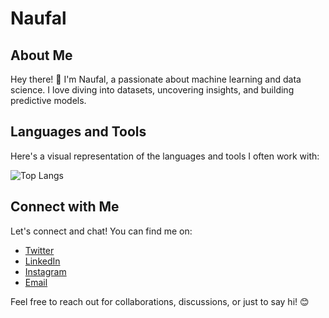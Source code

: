 # Naufal

## About Me

Hey there! 👋 I'm Naufal, a passionate about machine learning and data science. I love diving into datasets, uncovering insights, and building predictive models.

## Languages and Tools

Here's a visual representation of the languages and tools I often work with:

![Top Langs](https://github-readme-stats.vercel.app/api/top-langs/?username=naufalsutrisna&layout=compact)

## Connect with Me

Let's connect and chat! You can find me on:

- [Twitter](https://twitter.com/naufalptrs)
- [LinkedIn](https://www.linkedin.com/in/naufalsutrisna)
- [Instagram](https://www.instagram.com/naufalptrs)
- [Email](mailto:naufptrs@gmail.com)

Feel free to reach out for collaborations, discussions, or just to say hi! 😊


<!---
naufalsutrisna/naufalsutrisna is a ✨ special ✨ repository because its `README.md` (this file) appears on your GitHub profile.
You can click the Preview link to take a look at your changes.
--->
